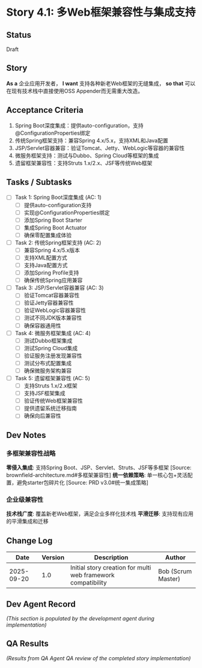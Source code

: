 # Story 4.1: 多Web框架兼容性与集成支持

## Status
Draft

## Story
**As a** 企业应用开发者，
**I want** 支持各种新老Web框架的无缝集成，
**so that** 可以在现有技术栈中直接使用OSS Appender而无需重大改造。

## Acceptance Criteria
1. Spring Boot深度集成：提供auto-configuration，支持@ConfigurationProperties绑定
2. 传统Spring框架支持：兼容Spring 4.x/5.x，支持XML和Java配置
3. JSP/Servlet容器兼容：验证Tomcat、Jetty、WebLogic等容器的兼容性
4. 微服务框架支持：测试与Dubbo、Spring Cloud等框架的集成
5. 遗留框架兼容性：支持Struts 1.x/2.x、JSF等传统Web框架

## Tasks / Subtasks

- [ ] Task 1: Spring Boot深度集成 (AC: 1)
  - [ ] 提供auto-configuration支持
  - [ ] 实现@ConfigurationProperties绑定
  - [ ] 添加Spring Boot Starter
  - [ ] 集成Spring Boot Actuator
  - [ ] 确保零配置集成体验

- [ ] Task 2: 传统Spring框架支持 (AC: 2)
  - [ ] 兼容Spring 4.x/5.x版本
  - [ ] 支持XML配置方式
  - [ ] 支持Java配置方式
  - [ ] 添加Spring Profile支持
  - [ ] 确保传统Spring应用兼容

- [ ] Task 3: JSP/Servlet容器兼容 (AC: 3)
  - [ ] 验证Tomcat容器兼容性
  - [ ] 验证Jetty容器兼容性
  - [ ] 验证WebLogic容器兼容性
  - [ ] 测试不同JDK版本兼容性
  - [ ] 确保容器通用性

- [ ] Task 4: 微服务框架集成 (AC: 4)
  - [ ] 测试Dubbo框架集成
  - [ ] 测试Spring Cloud集成
  - [ ] 验证服务注册发现兼容性
  - [ ] 测试分布式配置集成
  - [ ] 确保微服务架构兼容

- [ ] Task 5: 遗留框架兼容性 (AC: 5)
  - [ ] 支持Struts 1.x/2.x框架
  - [ ] 支持JSF框架集成
  - [ ] 验证传统Web框架兼容性
  - [ ] 提供遗留系统迁移指南
  - [ ] 确保向后兼容性

## Dev Notes

### 多框架兼容性战略
**零侵入集成**: 支持Spring Boot、JSP、Servlet、Struts、JSF等多框架 [Source: brownfield-architecture.md#多框架兼容性]
**统一依赖策略**: 单一核心包+灵活配置，避免starter包碎片化 [Source: PRD v3.0#统一集成策略]

### 企业级兼容性
**技术栈广度**: 覆盖新老Web框架，满足企业多样化技术栈
**平滑迁移**: 支持现有应用的平滑集成和迁移

## Change Log
| Date | Version | Description | Author |
|------|---------|-------------|--------|
| 2025-09-20 | 1.0 | Initial story creation for multi web framework compatibility | Bob (Scrum Master) |

## Dev Agent Record
_(This section is populated by the development agent during implementation)_

## QA Results
_(Results from QA Agent QA review of the completed story implementation)_